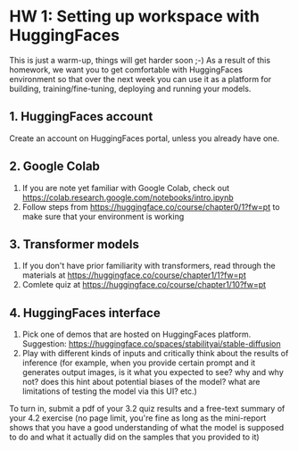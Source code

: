 # HW 1: Setting up workspace with HuggingFaces

This is just a warm-up, things will get harder soon ;-) As a result of this homework, we want you to get comfortable with HuggingFaces environment so that over the next week you can use it as a platform for building, training/fine-tuning, deploying and running your models. 

## 1. HuggingFaces account
Create an account on HuggingFaces portal, unless you already have one.

## 2. Google Colab
1. If you are note yet familiar with Google Colab, check out https://colab.research.google.com/notebooks/intro.ipynb
2. Follow steps from https://huggingface.co/course/chapter0/1?fw=pt to make sure that your environment is working
 
## 3. Transformer models
1. If you don't have prior familiarity with transformers, read through the materials at https://huggingface.co/course/chapter1/1?fw=pt
2. Comlete quiz at https://huggingface.co/course/chapter1/10?fw=pt

## 4. HuggingFaces interface
1. Pick one of demos that are hosted on HuggingFaces platform. Suggestion: https://huggingface.co/spaces/stabilityai/stable-diffusion
2. Play with different kinds of inputs and critically think about the results of inference (for example, when you provide certain prompt and it generates output images, is it what you expected to see? why and why not? does this hint about potential biases of the model? what are limitations of testing the model via this UI? etc.)

To turn in, submit a pdf of your 3.2 quiz results and a free-text summary of your 4.2 exercise (no page limit, you're fine as long as the mini-report shows that you have a good understanding of what the model is supposed to do and what it actually did on the samples that you provided to it) 

